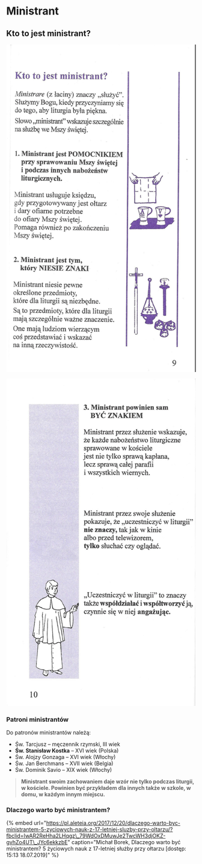 # Ministrant

## Kto to jest ministrant?

![](.gitbook/assets/ministrant1.jpg)

![E. N&#xFC;bold, E. Stencel, Przy o&#x142;tarzu Pana, Wydawnictwo Bernardinum, Pelplin 2008](.gitbook/assets/ministrant2.jpg)

### Patroni ministrantów

Do patronów ministrantów należą:

* Św. Tarcjusz – męczennik rzymski, III wiek
* **Św. Stanisław Kostka** – XVI wiek \(Polska\)
* Św. Alojzy Gonzaga – XVI wiek \(Włochy\)
* Św. Jan Berchmans – XVII wiek \(Belgia\)
* Św. Dominik Savio – XIX wiek \(Włochy\)

> **Ministrant swoim zachowaniem daje wzór nie tylko podczas liturgii, w kościele. Powinien być przykładem dla innych także w szkole, w domu, w każdym innym miejscu.**

### **Dlaczego warto być ministrantem?**

{% embed url="https://pl.aleteia.org/2017/12/20/dlaczego-warto-byc-ministrantem-5-zyciowych-nauk-z-17-letniej-sluzby-przy-oltarzu/?fbclid=IwAR2ReHha2LHqgz\_79WdOxDMuwJe2TwcWH3djOKZ-gvhZo4UT\_JYc6ekkzbE" caption="Michał Borek, Dlaczego warto być ministrantem? 5 życiowych nauk z 17-letniej służby przy ołtarzu \[dostęp: 15:13 18.07.2019\]" %}



